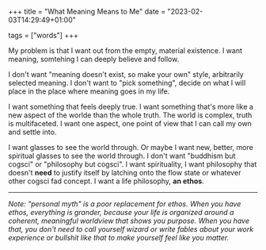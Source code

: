 +++
title = "What Meaning Means to Me"
date = "2023-02-03T14:29:49+01:00"

tags = ["words"]
+++

My problem is that I want out from the empty, material existence. I want meaning, somtehing I can deeply believe and follow.

I don't want "meaning doesn't exist, so make your own" style, arbitrarily selected meaning. I don't want to "pick something", decide on what I will place in the place where meaning goes in my life.

I want something that feels deeply true. I want something that's more like a new aspect of the worlde than the whole truth. The world is complex, truth is multifaceted. I want one aspect, one point of view that I can call my own and settle into.

I want glasses to see the world through. Or maybe I want new, better, more spiritual glasses to see the world through. I don't want "buddhism but cogsci" or "philosophy but cogsci". I want spirituality, I want philosophy that doesn't **need** to justify itself by latching onto the flow state or whatever other cogsci fad concept. I want a life philosophy, **an ethos**.

---

*Note: "personal myth" is a poor replacement for ethos. When you have ethos, everything is grander, because your life is organized around a coherent, meaningful worldview that shows you purpose. When you have that, you don't need to call yourself wizard or write fables about your work experience or bullshit like that to make yourself feel like you matter.*
